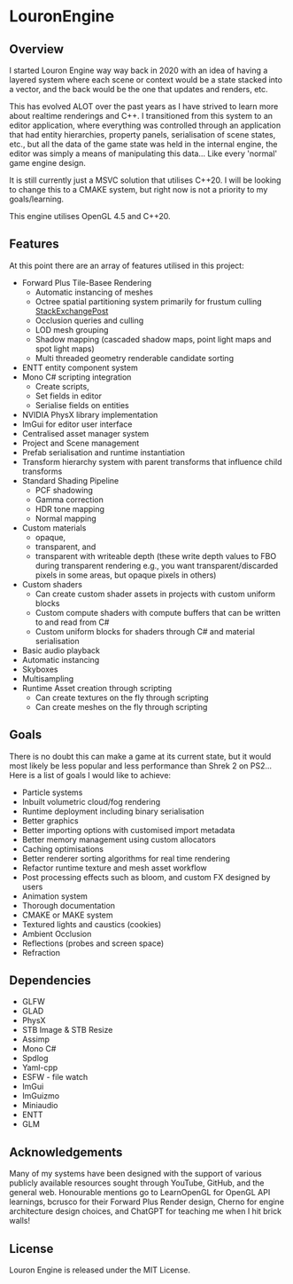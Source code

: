 # LouronEngine

## Overview

I started Louron Engine way way back in 2020 with an idea of having a layered system where each scene or context would be a state stacked into a vector, and the back would be the one that updates and renders, etc.

This has evolved ALOT over the past years as I have strived to learn more about realtime renderings and C++. I transitioned from this system to an editor application, where everything was controlled through an application that had entity hierarchies, property panels, serialisation of scene states, etc., but all the data of the game state was held in the internal engine, the editor was simply a means of manipulating this data... Like every 'normal' game engine design.

It is still currently just a MSVC solution that utilises C++20. I will be looking to change this to a CMAKE system, but right now is not a priority to my goals/learning.

This engine utilises OpenGL 4.5 and C++20.

## Features

At this point there are an array of features utilised in this project:
- Forward Plus Tile-Basee Rendering
  - Automatic instancing of meshes
  - Octree spatial partitioning system primarily for frustum culling [StackExchangePost](https://gamedev.stackexchange.com/questions/211647/octree-query-frustum-search-and-recursive-vector-inserts)
  - Occlusion queries and culling
  - LOD mesh grouping
  - Shadow mapping (cascaded shadow maps, point light maps and spot light maps)
  - Multi threaded geometry renderable candidate sorting
- ENTT entity component system
- Mono C# scripting integration
  - Create scripts, 
  - Set fields in editor
  - Serialise fields on entities
- NVIDIA PhysX library implementation
- ImGui for editor user interface
- Centralised asset manager system
- Project and Scene management
- Prefab serialisation and runtime instantiation
- Transform hierarchy system with parent transforms that influence child transforms
- Standard Shading Pipeline
  - PCF shadowing
  - Gamma correction
  - HDR tone mapping
  - Normal mapping
- Custom materials 
  - opaque, 
  - transparent, and 
  - transparent with writeable depth (these write depth values to FBO during transparent rendering e.g., you want transparent/discarded pixels in some areas, but opaque pixels in others)
- Custom shaders
  - Can create custom shader assets in projects with custom uniform blocks
  - Custom compute shaders with compute buffers that can be written to and read from C#
  - Custom uniform blocks for shaders through C# and material serialisation
- Basic audio playback
- Automatic instancing
- Skyboxes
- Multisampling
- Runtime Asset creation through scripting
  - Can create textures on the fly through scripting
  - Can create meshes on the fly through scripting

## Goals

There is no doubt this can make a game at its current state, but it would most likely be less popular and less performance than Shrek 2 on PS2... Here is a list of goals I would like to achieve:
- Particle systems
- Inbuilt volumetric cloud/fog rendering
- Runtime deployment including binary serialisation
- Better graphics
- Better importing options with customised import metadata
- Better memory management using custom allocators
- Caching optimisations
- Better renderer sorting algorithms for real time rendering
- Refactor runtime texture and mesh asset workflow
- Post processing effects such as bloom, and custom FX designed by users
- Animation system
- Thorough documentation
- CMAKE or MAKE system
- Textured lights and caustics (cookies)
- Ambient Occlusion
- Reflections (probes and screen space)
- Refraction

## Dependencies
- GLFW
- GLAD
- PhysX
- STB Image & STB Resize
- Assimp
- Mono C#
- Spdlog
- Yaml-cpp
- ESFW - file watch
- ImGui
- ImGuizmo
- Miniaudio
- ENTT
- GLM

## Acknowledgements

Many of my systems have been designed with the support of various publicly available resources sought through YouTube, GitHub, and the general web. Honourable mentions go to LearnOpenGL for OpenGL API learnings, bcrusco for their Forward Plus Render design, Cherno for engine architecture design choices, and ChatGPT for teaching me when I hit brick walls!

## License

Louron Engine is released under the MIT License.
